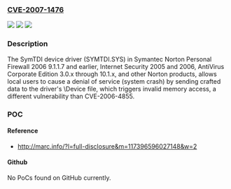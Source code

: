 ### [CVE-2007-1476](https://cve.mitre.org/cgi-bin/cvename.cgi?name=CVE-2007-1476)
![](https://img.shields.io/static/v1?label=Product&message=n%2Fa&color=blue)
![](https://img.shields.io/static/v1?label=Version&message=n%2Fa&color=blue)
![](https://img.shields.io/static/v1?label=Vulnerability&message=n%2Fa&color=brighgreen)

### Description

The SymTDI device driver (SYMTDI.SYS) in Symantec Norton Personal Firewall 2006 9.1.1.7 and earlier, Internet Security 2005 and 2006, AntiVirus Corporate Edition 3.0.x through 10.1.x, and other Norton products, allows local users to cause a denial of service (system crash) by sending crafted data to the driver's \Device file, which triggers invalid memory access, a different vulnerability than CVE-2006-4855.

### POC

#### Reference
- http://marc.info/?l=full-disclosure&m=117396596027148&w=2

#### Github
No PoCs found on GitHub currently.

